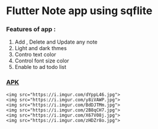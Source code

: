 <body>

<h1>Flutter Note app using sqflite</h1>
	<h3>Features of app :</h3>
	<ol>
  <li>Add , Delete and Update any note</li>
  <li>Light and dark thmes</li>
    <li>Contro text color</li>
  <li>Control font size color</li>

<li>Enable to ad todo list</li>

  </ol>
  <h3><a href="http://www.mediafire.com/file/veq0hoeqbzgc9lr/todo.apk/file">APK</a></h3>
  
  

	<img src="https://i.imgur.com/dYppL46.jpg">
	<img src="https://i.imgur.com/y8iVAWP.jpg">
	<img src="https://i.imgur.com/BdDJTMm.jpg">
	<img src="https://i.imgur.com/2B8qCH7.jpg">
	<img src="https://i.imgur.com/X67V08j.jpg">
	<img src="https://i.imgur.com/zHDZr8o.jpg">



</body>





